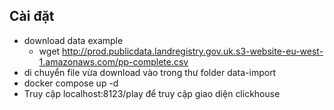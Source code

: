 ## Cài đặt

- download  data example 
  + wget http://prod.publicdata.landregistry.gov.uk.s3-website-eu-west-1.amazonaws.com/pp-complete.csv 
- di chuyển file vừa download vào trong thư folder data-import
- docker compose up -d
- Truy cập localhost:8123/play để truy cập giao diện clickhouse